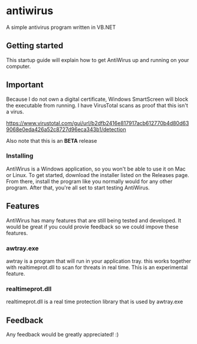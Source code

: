 # antiwirus

A simple antivirus program written in VB.NET

## Getting started

This startup guide will explain how to get AntiWirus up and running on your computer.

## Important

Because I do not own a digital certificate, Windows SmartScreen will block the executable from running. I have VirusTotal scans as proof that this isn't a virus.

https://www.virustotal.com/gui/url/b2dfb2416e817917acb612770b4d80d639068e0eda426a52c8727d96eca343b1/detection

Also note that this is an **BETA** release

### Installing

AntiWirus is a Windows application, so you won't be able to use it on Mac or Linux. To get started, download the installer listed on the Releases page. From there, install the program like you normally would for any other program. After that, you're all set to start testing AntiWirus.

## Features

AntiWirus has many features that are still being tested and developed. It would be great if you could provie feedback so we could impove these features.

### awtray.exe

awtray is a program that will run in your application tray. this works together with realtimeprot.dll to scan for threats in real time. This is an experimental feature.

### realtimeprot.dll

realtimeprot.dll is a real time protection library that is used by awtray.exe

## Feedback

Any feedback would be greatly appreciated! :)
